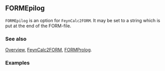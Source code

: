 ## FORMEpilog

`FORMEpilog` is an option for `FeynCalc2FORM`. It may be set to a string which is put at the end of the FORM-file.

### See also

[Overview](Extra/FeynCalc.md), [FeynCalc2FORM](FeynCalc2FORM.md), [FORMProlog](FORMProlog.md).

### Examples